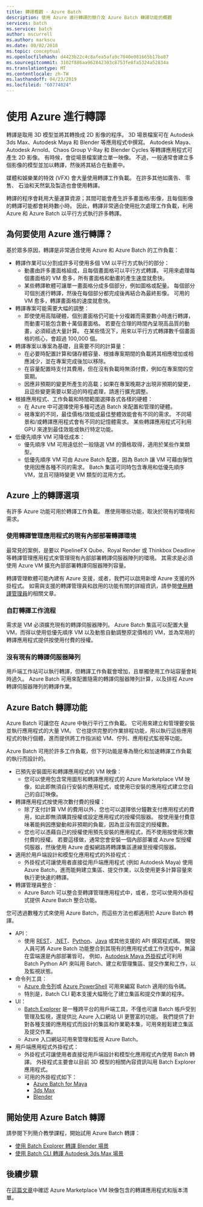 ```yaml
---
title: 轉譯概觀 - Azure Batch
description: 使用 Azure 進行轉譯的簡介及 Azure Batch 轉譯功能的概觀
services: batch
ms.service: batch
author: mscurrell
ms.author: markscu
ms.date: 08/02/2018
ms.topic: conceptual
ms.openlocfilehash: d4423b22c4c8afea5afa9c7040e081665b17ba87
ms.sourcegitcommit: 3102f886aa962842303c8753fe8fa5324a52834a
ms.translationtype: MT
ms.contentlocale: zh-TW
ms.lasthandoff: 04/23/2019
ms.locfileid: "60774024"
---
```

# <a name="rendering-using-azure"></a>使用 Azure 進行轉譯

轉譯是取用 3D 模型並將其轉換成 2D 影像的程序。 3D 場景檔案可在 Autodesk 3ds Max、Autodesk Maya 和 Blender 等應用程式中撰寫。  Autodesk Maya、Autodesk Arnold、Chaos Group V-Ray 和 Blender Cycles 等轉譯應用程式可產生 2D 影像。  有時候，會從場景檔案建立單一映像。 不過，一般通常會建立多個影像的模型並加以轉譯，然後將其結合在動畫中。

媒體和娛樂業的特效 (VFX) 會大量使用轉譯工作負載。 在許多其他如廣告、 零售、 石油和天然氣及製造也會使用轉譯。

轉譯的程序會耗用大量運算資源；其間可能會產生許多畫面格/影像，且每個影像的轉譯可能都會耗時數小時。  因此，轉譯非常適合使用批次處理工作負載，利用 Azure 和 Azure Batch 以平行方式執行許多轉譯。

## <a name="why-use-azure-for-rendering"></a>為何要使用 Azure 進行轉譯？

基於眾多原因，轉譯是非常適合使用 Azure 和 Azure Batch 的工作負載：

* 轉譯作業可以分割成許多可使用多個 VM 以平行方式執行的部分：
  * 動畫由許多畫面格組成，且每個畫面格可以平行方式轉譯。  可用來處理每個畫面格的 VM 愈多，所有畫面格和動畫的產生速度就愈快。
  * 某些轉譯軟體可讓單一畫面格分成多個部分，例如圖格或配量。  每個部分可個別進行轉譯，然後在每個部分都完成後再結合為最終影像。  可用的 VM 愈多，轉譯畫面格的速度就愈快。
* 轉譯專案可能需要大幅的調整：
  * 即使使用高階硬體，個別畫面格仍可能十分複雜而需要數小時進行轉譯，而動畫可能包含數十萬個畫面格。  若要在合理的時間內呈現高品質的動畫，必須經過大量計算。  在某些情況下，用來以平行方式轉譯數千個畫面格的核心，會超過 100,000 個。
* 轉譯專案以專案為基礎，且需要不同的計算量：
  * 在必要時配置計算和儲存體容量、根據專案期間的負載將其相應增加或相應減少，並在專案完成後加以移除。
  * 在容量配置時支付其費用，但在沒有負載時無須付費，例如在專案間的空窗期。
  * 因應非預期的變更所產生的高載；如果在專案晚期才出現非預期的變更，且這些變更需要以緊迫的時程處理，請進行擴充調整。
* 根據應用程式、工作負載和時間範圍選擇各式各樣的硬體：
  * 在 Azure 中可選擇使用多種可透過 Batch 來配置和管理的硬體。
  * 視專案的不同，最佳價格/效能或最佳整體效能會有不同的需求。  不同場景和/或轉譯應用程式會有不同的記憶體需求。  某些轉譯應用程式可利用 GPU 來達到最佳效能或執行特定功能。 
* 低優先順序 VM 可降低成本：
  * 優先順序 VM 可用遠低於一般隨選 VM 的價格取得，適用於某些作業類型。
  * 低優先順序 VM 可由 Azure Batch 配置，因為 Batch 讓 VM 可藉由彈性使用因應各種不同的需求。  Batch 集區可同時包含專用和低優先順序 VM，並且可隨時變更 VM 類型的混用方式。

## <a name="options-for-rendering-on-azure"></a>Azure 上的轉譯選項

有許多 Azure 功能可用於轉譯工作負載。  應使用哪些功能，取決於現有的環境和需求。

### <a name="existing-on-premises-rendering-environment-using-a-render-management-application"></a>使用轉譯管理應用程式的現有內部部署轉譯環境

最常見的案例，是要以 PipelineFX Qube、Royal Render 或 Thinkbox Deadline 等轉譯管理應用程式來管理現有內部部署轉譯伺服器陣列的環境。  其需求是必須使用 Azure VM 擴充內部部署轉譯伺服器陣列容量。

轉譯管理軟體可能內建有 Azure 支援，或者，我們可以啟用新增 Azure 支援的外掛程式。 如需與支援的轉譯管理員和啟用的功能有關的詳細資訊，請參閱[使用轉譯管理員](https://docs.microsoft.com/azure/batch/batch-rendering-render-managers)的相關文章。

### <a name="custom-rendering-workflow"></a>自訂轉譯工作流程

需求是 VM 必須擴充現有的轉譯伺服器陣列。  Azure Batch 集區可以配置大量 VM，而得以使用低優先順序 VM 以及動態自動調整原定價格的 VM，並為常用的轉譯應用程式提供按使用付費的授權。

### <a name="no-existing-render-farm"></a>沒有現有的轉譯伺服器陣列

用戶端工作站可以執行轉譯，但轉譯工作負載會增加，且單獨使用工作站容量會耗時過久。  Azure Batch 可用來配置隨需的轉譯伺服器陣列計算，以及排程 Azure 轉譯伺服器陣列的轉譯作業。

## <a name="azure-batch-rendering-capabilities"></a>Azure Batch 轉譯功能

Azure Batch 可讓您在 Azure 中執行平行工作負載。  它可用來建立和管理要安裝並執行應用程式的大量 VM。  它也提供完整的作業排程功能，用以執行這些應用程式的執行個體，進而提供將工作指派給 VM、佇列、應用程式監視等功能。

Azure Batch 可用於許多工作負載，但下列功能是專為簡化和加速轉譯工作負載的執行而設計的。

* 已預先安裝圖形和轉譯應用程式的 VM 映像：
  * 您可以使用包含常用圖形和轉譯應用程式的 Azure Marketplace VM 映像，如此即無須自行安裝的應用程式，或使用已安裝的應用程式建立您自己的自訂映像。 
* 轉譯應用程式按使用次數付費的授權：
  * 除了支付計算 VM 的費用以外，您也可以選擇依分鐘數支付應用程式的費用，如此即無須購買授權或設定應用程式的授權伺服器。  按使用量付費意味著能夠因應變動和非預期的負載，因為並沒有固定的授權數。
  * 您也可以憑藉自己的授權使用預先安裝的應用程式，而不使用按使用次數付費的授權。 若要這樣做，通常您會安裝一個內部部署或 Azure 型授權伺服器，然後使用 Azure 虛擬網路將轉譯集區連線至授權伺服器。
* 適用於用戶端設計和模型化應用程式的外掛程式：
  * 外掛程式可讓使用者直接從用戶端應用程式 (例如 Autodesk Maya) 使用 Azure Batch，進而能夠建立集區、提交作業，以及使用更多計算容量來執行更快速的轉譯。
* 轉譯管理員整合：
  * Azure Batch 可以整合至轉譯管理應用程式中，或者，您可以使用外掛程式提供 Azure Batch 整合功能。

您可透過數種方式來使用 Azure Batch，而這些方法也都適用於 Azure Batch 轉譯。

* API：
  * 使用 [REST](https://docs.microsoft.com/rest/api/batchservice)、[.NET](https://docs.microsoft.com/dotnet/api/overview/azure/batch)、[Python](https://docs.microsoft.com/python/api/overview/azure/batch)、[Java](https://docs.microsoft.com/java/api/overview/azure/batch) 或其他支援的 API 撰寫程式碼。  開發人員可將 Azure Batch 功能整合到其現有的應用程式或工作流程中，無論在雲端還是內部部署皆可。  例如，[Autodesk Maya 外掛程式](https://github.com/Azure/azure-batch-maya)可利用 Batch Python API 來叫用 Batch、建立和管理集區、提交作業和工作，以及監視狀態。
* 命令列工具：
  * [Azure 命令列](https://docs.microsoft.com/cli/azure/)或 [Azure PowerShell](https://docs.microsoft.com/powershell/azure/overview) 可用來編寫 Batch 適用的指令碼。
  * 特別是，Batch CLI 範本支援大幅簡化了建立集區和提交作業的程序。
* UI：
  * [Batch Explorer](https://github.com/Azure/BatchExplorer) 是一種跨平台的用戶端工具，不僅也可讓 Batch 帳戶受到管理及監視，還提供比 Azure 入口網站 UI 更豐富的功能。  我們提供了針對各種支援的應用程式而設計的集區和作業範本集，可用來輕鬆建立集區及提交作業。
  * Azure 入口網站可用來管理和監視 Azure Batch。
* 用戶端應用程式外掛程式：
  * 外掛程式可讓使用者直接從用戶端設計和模型化應用程式內使用 Batch 轉譯。 外掛程式主要會以目前 3D 模型的相關內容資訊叫用 Batch Explorer 應用程式。
  * 可用的外掛程式如下：
    * [Azure Batch for Maya](https://github.com/Azure/azure-batch-maya)
    * [3ds Max](https://github.com/Azure/azure-batch-rendering/tree/master/plugins/3ds-max)
    * [Blender](https://github.com/Azure/azure-batch-rendering/tree/master/plugins/blender)

## <a name="getting-started-with-azure-batch-rendering"></a>開始使用 Azure Batch 轉譯

請參閱下列簡介教學課程，開始試用 Azure Batch 轉譯：

* [使用 Batch Explorer 轉譯 Blender 場景](https://docs.microsoft.com/azure/batch/tutorial-rendering-batchexplorer-blender)
* [使用 Batch CLI 轉譯 Autodesk 3ds Max 場景](https://docs.microsoft.com/azure/batch/tutorial-rendering-cli)

## <a name="next-steps"></a>後續步驟

在[這篇文章](https://docs.microsoft.com/azure/batch/batch-rendering-applications)中確認 Azure Marketplace VM 映像包含的轉譯應用程式和版本清單。